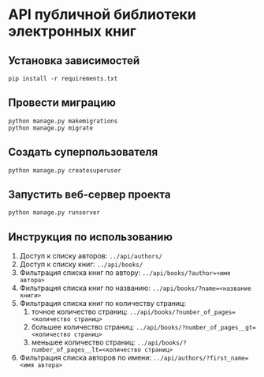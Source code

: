 # API публичной библиотеки электронных книг

## Установка зависимостей

```
pip install -r requirements.txt
```

## Провести миграцию

```
python manage.py makemigrations
python manage.py migrate
```

## Создать суперпользователя

```
python manage.py createsuperuser
```

## Запустить веб-сервер проекта

```
python manage.py runserver
```

## Инструкция по использованию

1. Доступ к списку авторов: ```../api/authors/```
2. Доступ к списку книг: ```../api/books/```
3. Фильтрация списка книг по автору: ```../api/books/?author=<имя автора>```
4. Фильтрация списка книг по названию: ```../api/books/?name=<название книги>```
5. Фильтрация списка книг по количеству страниц:
    1. точное количество страниц: ```../api/books/?number_of_pages=<количество страниц>```
    2. большее количество страниц: ```../api/books/?number_of_pages__gt=<количество страниц>```
    3. меньшее количество страниц: ```../api/books/?number_of_pages__lt=<количество страниц>```
6. Фильтрация списка авторов по имени: ```../api/authors/?first_name=<имя автора>```